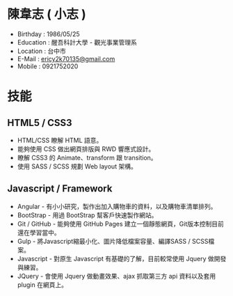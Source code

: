 <h1>陳韋志 ( 小志 )</h1>
<ul>
<li>Birthday : 1986/05/25</li>
<li>Education : 醒吾科計大學 - 觀光事業管理系</li>
<li>Location : 台中市</li>
<li>E-Mail : <a href="mailto:ericy2k70135@gmail.com">ericy2k70135@gmail.com</a></li>
<li>Mobile : 0921752020</li>
</ul>
<h1>技能</h1>
<h2 style="border-bottom:0px;">HTML5 / CSS3</h2>
<ul>
<li>HTML/CSS 瞭解 HTML 語意。</li>
<li>能夠使用 CSS 做出網頁排版與 RWD 響應式設計。</li>
<li>瞭解 CSS3 的 Animate、transform 跟 transition。</li>
<li>使用 SASS / SCSS 規劃 Web layout 架構。</li>
</ul>
<h2 style="border-bottom:0px;">Javascript / Framework</h2>
<ul>
<li>Angular - 有小小研究，製作出加入購物車的資料，以及購物車清單排列。</li>
<li>BootStrap - 用過 BootStrap 幫客戶快速製作網站。</li>
<li>Git / GitHub - 能夠使用 GitHub Pages 建立一個靜態網頁，Git版本控制目前還在學習當中。</li>
<li>Gulp - 將Javascript縮最小化、圖片降低檔案容量、編譯SASS / SCSS檔案。</li>
<li>Javascript - 對原生 Javascript 有基礎的了解，目前較常使用 Jquery 做開發與練習。</li>
<li>JQuery - 會使用 Jquery 做動畫效果、ajax 抓取第三方 api 資料以及套用 plugin 在網頁上。</li>
</ul>
